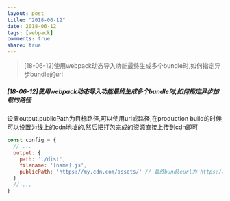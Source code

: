 ```yaml
---
layout: post
title: "2018-06-12"
date: 2018-06-12
tags: [webpack]
comments: true
share: true
---
```


> [18-06-12]使用webpack动态导入功能最终生成多个bundle时,如何指定异步bundle的url <br>

##### [18-06-12]使用webpack动态导入功能最终生成多个bundle时,如何指定异步加载的路径

设置output.publicPath为目标路径,可以使用url或路径,在production build的时候可以设置为线上的cdn地址的,然后把打包完成的资源直接上传到cdn即可

```js
const config = {
  // ...
  output: {
    path: './dist', 
    filename: '[name].js',
    publicPath: 'https://my.cdn.com/assets/' // 最终bundleurl为 https://my.cdn.com/assets/[name].js
  }
  // ...
}
```
